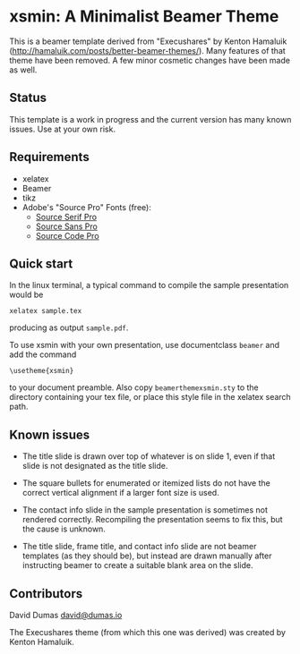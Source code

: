 xsmin: A Minimalist Beamer Theme
================================

This is a beamer template derived from "Execushares" by Kenton
Hamaluik (http://hamaluik.com/posts/better-beamer-themes/).  Many
features of that theme have been removed.  A few minor cosmetic
changes have been made as well.

Status
------

This template is a work in progress and the current version has many
known issues.  Use at your own risk.


Requirements
------------

* xelatex
* Beamer
* tikz
* Adobe's "Source Pro" Fonts (free):
    * [Source Serif Pro](http://store1.adobe.com/cfusion/store/html/index.cfm?store=OLS-US&event=displayFontPackage&code=1966)
    * [Source Sans Pro](http://store1.adobe.com/cfusion/store/html/index.cfm?event=displayFontPackage&code=1959)
    * [Source Code Pro](http://store1.adobe.com/cfusion/store/html/index.cfm?store=OLS-US&event=displayFontPackage&code=1960)

Quick start
-----------

In the linux terminal, a typical command to compile the sample
presentation would be

`xelatex sample.tex`

producing as output `sample.pdf`.

To use xsmin with your own presentation, use documentclass `beamer`
and add the command

`\usetheme{xsmin}`

to your document preamble.  Also copy `beamerthemexsmin.sty` to the
directory containing your tex file, or place this style file in the
xelatex search path.

Known issues
------------

* The title slide is drawn over top of whatever is on slide 1, even if
  that slide is not designated as the title slide.
  
* The square bullets for enumerated or itemized lists do not have the
  correct vertical alignment if a larger font size is used.
  
* The contact info slide in the sample presentation is sometimes not
  rendered correctly.  Recompiling the presentation seems to fix this,
  but the cause is unknown.
  
 * The title slide, frame title, and contact info slide are not beamer
   templates (as they should be), but instead are drawn manually after
   instructing beamer to create a suitable blank area on the slide.


Contributors
------------

David Dumas <david@dumas.io>

The Execushares theme (from which this one was derived) was created by
Kenton Hamaluik.
